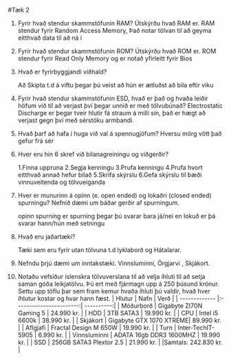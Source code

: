 #Tæk 2
1. Fyrir hvað stendur skammstöfunin RAM? Útskýrðu hvað RAM er. 
	RAM stendur fyrir Random Access Memory, Það notar tölvan til að geyma eitthvað data til að ná í

2. Fyrir hvað stendur skammstöfunin ROM? 
	Útskýrðu hvað ROM er. ROM stendur fyrir Read Only Memory og er notað yfirleitt fyrir Bios
3. Hvað er fyrirbyggjandi viðhald?
 
	Að Skipta t.d á viftu þegar þú veist að hún er ætluðst að bila eftir viku
4. Fyrir hvað stendur skammstöfunin ESD, hvað er það og hvaða leiðir höfum við til að
verjast því þegar unnið er með tölvubúnað? 
	Electrostatic Discharge er þegar tveir hlutir fá straum á milli sín, það er hægt að verjast gegn því með sérstöku armbandi.
5. Hvað þarf að hafa í huga við val á spennugjöfum? 
	Hversu mörg vött það gefur frá sér
6. Hver eru hin 6 skref við bilanagreiningu og viðgerðir?

	1.Finna uppruna 2.Segja kenningu 3.Prufa kenningu 4.Prufa hvort eitthvað annað hefur bilað 5.Skrifa skýrslu 6.Gefa skýrslu til bæði vinnuveitenda og tölvueiganda
7. Hver er munurinn á opinn (e. open ended) og lokaðri (closed ended) spurningu? 
Nefnið dæmi um báðar gerðir af spurningum.

	opinn spurning er spurning þegar þú svarar bara já/nei en lokuð er þá svarar hann/hún með setningu
8. Hvað eru jaðartæki?

	Tæki sem eru fyrir utan tölvuna t.d lyklaborð og Hátalarar.
9. Nefndu þrjú dæmi um inntakstæki.
	Vinnsluminni, Örgjarvi , Skjákort.
10. Notaðu vefsíður íslenskra tölvuverslana til að velja íhluti til að setja saman góða
leikjatölvu. Þú ert með fjármagn upp á 250 þúsund krónur. Settu upp töflu þar sem
fram kemur hvaða íhluti þú valdir, hvað hver íhlutur kostar og hvar hann fæst.
| Hlutur        | Nafn                    | Verð       |
| ------------- |:-----------------------:| ----------:|
| Móðurborð     | Gigabyte ZI70N Gaming 5 | 24.990 kr. |
| HDD           | 3TB SATA3               | 19.990 kr. |
| CPU           | Intel i5 6600k          | 38.990 kr. |
| Skjákort      | Gigabyte GTX 1070 XTREME| 89.990 kr. |
| Aflgjafi      | Fractal Design M 650W   | 19.990 kr. |
| Turn          | Inter-TechIT-5905       |  6.990 kr. |
| Vinnsluminni  | ADATA 16gb DDR3 1600MHZ | 19.990 kr. |
| SSD           | 256GB SATA3 Plextor 2.5 | 21.990 kr. |
|Samtals: 242.830 kr.                                  |